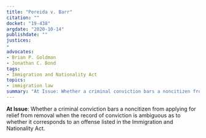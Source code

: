 ```yaml
---
title: "Pereida v. Barr"
citation: ""
docket: "19-438"
argdate: "2020-10-14"
publishdate: ""
justices:
- 
advocates:
- Brian P. Goldman
- Jonathan C. Bond
tags:
- Immigration and Nationality Act
topics:
- immigration law
summary: "At Issue: Whether a criminal conviction bars a noncitizen from applying for relief from removal when the record of conviction is ambiguous as to whether it corresponds to an offense listed in the Immigration and Nationality Act."
---
```

**At Issue**: Whether a criminal conviction bars a noncitizen from applying for relief from removal when the record of conviction is ambiguous as to whether it corresponds to an offense listed in the Immigration and Nationality Act.